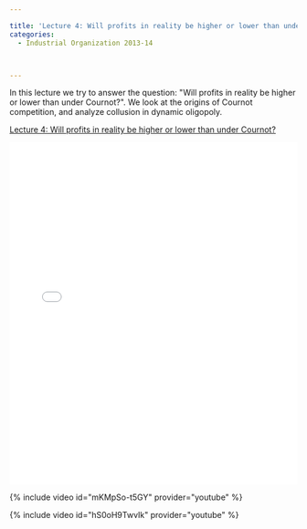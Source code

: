```yaml
---

title: 'Lecture 4: Will profits in reality be higher or lower than under Cournot?'
categories:
  - Industrial Organization 2013-14



---
```

In this lecture we try to answer the question: "Will profits in reality be higher or lower than under Cournot?". We look at the origins of Cournot competition, and analyze collusion in dynamic oligopoly.  

 

<a href="https://www.scribd.com/doc/180607180/Lecture-4-Will-profits-in-reality-be-higher-or-lower-than-under-Cournot"  title="View Lecture 4: Will profits in reality be higher or lower than under Cournot? on Scribd">Lecture 4: Will profits in reality be higher or lower than under Cournot?</a>

<iframe data-aspect-ratio="undefined" data-auto-height="false" frameborder="0" height="600" scrolling="no" src="//www.scribd.com/embeds/180607180/content?start_page=1&amp;view_mode=slideshow&amp;show_recommendations=false" width="100%"></iframe> 

 



{% include video id="mKMpSo-t5GY" provider="youtube" %}



 

 



{% include video id="hS0oH9TwvIk" provider="youtube" %}



